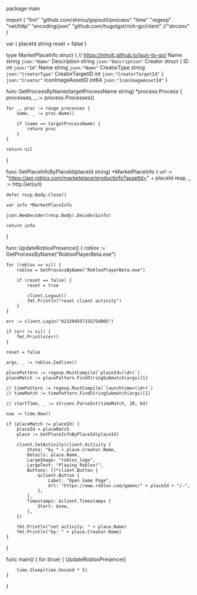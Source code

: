 package main

import (
	"fmt"
	"github.com/shirou/gopsutil/process"
	"time"
	"regexp"
	"net/http"
	"encoding/json"
	"github.com/hugolgst/rich-go/client"
	//"strconv"
)

var (
	placeId string
	reset = false
)

type MarketPlaceInfo struct { // https://mholt.github.io/json-to-go/
	Name        string      `json:"Name"`
	Description string      `json:"Description"`
	Creator     struct {
		ID              int    `json:"Id"`
		Name            string `json:"Name"`
		CreatorType     string `json:"CreatorType"`
		CreatorTargetID int    `json:"CreatorTargetId"`
	} `json:"Creator"`
	IconImageAssetID       int64       `json:"IconImageAssetId"`
}

func GetProcessByName(targetProcessName string) *process.Process {
	processes, _ := process.Processes()

	for _, proc := range processes {
		name, _ := proc.Name()
		
		if (name == targetProcessName) {
			return proc
		}
	}

	return nil
}

func GetPlaceInfoByPlaceId(placeId string) *MarketPlaceInfo {
	url := "https://api.roblox.com/marketplace/productinfo?assetId=" + placeId
	resp, _ := http.Get(url)

	defer resp.Body.Close()

	var info *MarketPlaceInfo

	json.NewDecoder(resp.Body).Decode(&info)

	return info
}

func UpdateRobloxPresence() {
	roblox := GetProcessByName("RobloxPlayerBeta.exe")

	for (roblox == nil) {
		roblox = GetProcessByName("RobloxPlayerBeta.exe")

		if (reset == false) {
			reset = true

			client.Logout()
			fmt.Println("reset client activity")
		}
	}

	err := client.Login("823294557155754005")

	if (err != nil) {
		fmt.Println(err)
	}

	reset = false

	args, _ := roblox.Cmdline()

	placePattern := regexp.MustCompile(`placeId=(\d+)`)
	placeMatch := placePattern.FindStringSubmatch(args)[1]

	// timePattern := regexp.MustCompile(`launchtime=(\d+)`)
	// timeMatch := timePattern.FindStringSubmatch(args)[1]

	// startTime, _ := strconv.ParseInt(timeMatch, 10, 64)

	now := time.Now()

	if (placeMatch != placeId) {
		placeId = placeMatch
		place := GetPlaceInfoByPlaceId(placeId)

		client.SetActivity(client.Activity {
			State: "by " + place.Creator.Name,
			Details: place.Name,
			LargeImage: "roblox_logo",
			LargeText: "Playing Roblox!",
			Buttons: []*client.Button {
				&client.Button {
					Label: "Open Game Page",
					Url: "https://www.roblox.com/games/" + placeId + "/-",
				},
			},
			Timestamps: &client.Timestamps {
				Start: &now,
			},
		})

		fmt.Println("set activity: " + place.Name)
		fmt.Println("by: " + place.Creator.Name)
	}
}

func main() {
	for (true) {
		UpdateRobloxPresence()

		time.Sleep(time.Second * 5)
	}
}

